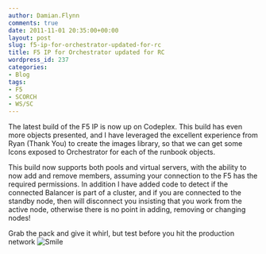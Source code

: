 ```yaml
---
author: Damian.Flynn
comments: true
date: 2011-11-01 20:35:00+00:00
layout: post
slug: f5-ip-for-orchestrator-updated-for-rc
title: F5 IP for Orchestrator updated for RC
wordpress_id: 237
categories:
- Blog
tags:
- F5
- SCORCH
- WS/SC
---
```


The latest build of the F5 IP is now up on Codeplex. This build has even more objects presented, and I have leveraged the excellent experience from Ryan (Thank You) to create the images library, so that we can get some Icons exposed to Orchestrator for each of the runbook objects.

This build now supports both pools and virtual servers, with the ability to now add and remove members, assuming your connection to the F5 has the required permissions. In addition I have added code to detect if the connected Balancer is part of a cluster, and if you are connected to the standby node, then will disconnect you insisting that you work from the active node, otherwise there is no point in adding, removing or changing nodes!

Grab the pack and give it whirl, but test before you hit the production network ![Smile](/assets/posts/2011/11/wlEmoticon-smile.png)
